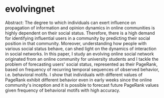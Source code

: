 # evolvingnet

Abstract:
The degree to which individuals can exert influence on propagation of information and opinion dynamics in online communities is highly dependent on their social status. Therefore, there is a high demand for identifying influential users in a community by predicting their social position in that community. Moreover, understanding how people with various social status behave, can shed light on the dynamics of interaction in social networks. In this paper, I study an evolving online  social network originated from an online community for university students and I tackle the problem of forecasting users' social status, represented as their PageRank, based on frequency of  recurring temporal sequences of observed behavior, i.e. behavioral motifs. I show that individuals with different values of PageRank exhibit different behavior even in early weeks since the online community's inception and it is possible to forecast future PageRank values given frequency of behavioral motifs with high accuracy.  
